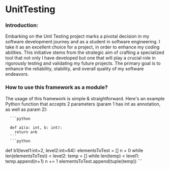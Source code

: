 # UnitTesting

### Introduction:
  Embarking on the Unit Testing project marks a pivotal decision in my software development journey and as a student in software engineering. I take it as an excellent choice for a project, in order to enhance my coding abilities. This initiative stems from the strategic aim of crafting a specialized tool that not only I have developed but one that will play a crucial role in rigorously testing and validating my future projects. The primary goal is to enhance the reliability, stability, and overall quality of my software endeavors.


### How to use this framework as a module?
  The usage of this framework is simple & straightforward.
  Here's an example Python function that accepts 2 parameters (param 1 has int as annotation, as well as param 2):
  
      ```python
      
      def a1(a: int, b: int):
        return a+b
      ```
      ```python
      
def b1(level1:int=2, level2:int=64):
    elementsToTest = []
    n = 0
    while len(elementsToTest) < level2:
        temp = []
        while len(temp) < level1:
            temp.append(n+1)
            n += 1
        elementsToTest.append(tuple(temp))
      ```
